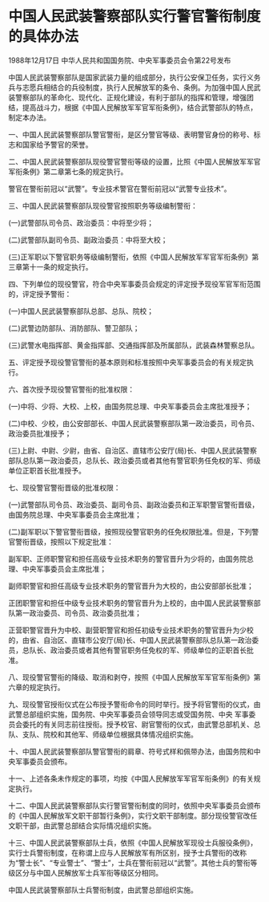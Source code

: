 # 中国人民武装警察部队实行警官警衔制度的具体办法

1988年12月17日 中华人民共和国国务院、中央军事委员会令第22号发布　

中国人民武装警察部队是国家武装力量的组成部分，执行公安保卫任务，实行义务兵与志愿兵相结合的兵役制度，执行人民解放军的条令、条例。为加强中国人民武装警察部队的革命化、现代化、正规化建设，有利于部队的指挥和管理，增强团结，提高战斗力，根据《中国人民解放军军官军衔条例》，结合武警部队的特点，制定本办法。

一、中国人民武装警察部队警官警衔，是区分警官等级、表明警官身份的称号、标志和国家给予警官的荣誉。

二、中国人民武装警察部队现役警官警衔等级的设置，比照《中国人民解放军军官军衔条例》第二章第七条的规定执行。

警官在警衔前冠以“武警”。专业技术警官在警衔前冠以“武警专业技术”。

三、中国人民武装警察部队现役警官按照职务等级编制警衔：

(一)武警部队司令员、政治委员：中将至少将；

(二)武警部队副司令员、副政治委员：中将至大校；

(三)正军职以下警官职务等级编制警衔，依照《中国人民解放军军官军衔条例》第三章第十一条的规定执行。

四、下列单位的现役警官，符合中央军事委员会规定的评定授予现役军官军衔范围的，评定授予警衔：

(一)中国人民武装警察部队总部、总队、院校；

(二)武警边防部队、消防部队、警卫部队；

(三)武警水电指挥部、黄金指挥部、交通指挥部及所属部队，武装森林警察总队。

五、评定授予现役警官警衔的基本原则和标准按照中央军事委员会的有关规定执行。

六、首次授予现役警官警衔的批准权限：

(一)中将、少将、大校、上校，由国务院总理、中央军事委员会主席批准授予；

(二)中校、少校，由公安部部长、中国人民武装警察部队第一政治委员，司令员、政治委员批准授予；

(三)上尉、中尉、少尉，由省、自治区、直辖市公安厅(局)长、中国人民武装警察部队总队第一政治委员，总队长、政治委员或者其他有警官职务任免权的军、师级单位正职首长批准授予。

七、现役警官警衔晋级的批准权限：

(一)武警部队司令员、政治委员、副司令员、副政治委员和正军职警官警衔晋级，由国务院总理、中央军事委员会主席批准；

(二)副军职以下警官警衔晋级，按照现役警官职务的任免权限批准。但是，下列警官警衔晋级，按照以下规定批准：

副军职、正师职警官和担任高级专业技术职务的警官晋升为少将的，由国务院总理、中央军事委员会主席批准；

副师职警官和担任高级专业技术职务的警官晋升为大校的，由公安部部长批准；

正团职警官和担任中级专业技术职务的警官晋升为上校的，由中国人民武装警察部队第一政治委员、司令员、政治委员批准；

正营职警官晋升为中校、副营职警官和担任初级专业技术职务的警官晋升为少校的，由省、自治区、直辖市公安厅(局)长、中国人民武装警察部队总队第一政治委员，总队长、政治委员或者其他有警官职务任免权的军、师级单位的正职首长批准。

八、现役警官警衔的降级、取消和剥夺，按照《中国人民解放军军官军衔条例》第六章的规定执行。

九、现役警官授衔仪式在公布授予警衔命令的同时举行。授予将官警衔的仪式，由武警总部组织实施，国务院、中央军事委员会领导同志或受国务院、中央 军事委员会委托的有关同志前往授衔。授予校官、尉官警衔的仪式，由武警总部机关、总队、支队、院校和其他军、师级单位根据具体情况组织实施。

十、中国人民武装警察部队警官警衔的肩章、符号式样和佩带办法，由国务院和中央军事委员会颁布。

十一、上述各条未作规定的事项，均按《中国人民解放军军官军衔条例》的有关规定执行。

十二、中国人民武装警察部队实行警官警衔制度的同时，依照中央军事委员会颁布的《中国人民解放军文职干部暂行条例》，实行文职干部制度。部分现役警官改任文职干部，由武警总部结合实际情况组织实施。

十三、中国人民武装警察部队士兵，依照《中国人民解放军现役士兵服役条例》，实行士兵警衔制度，在称谓上应与人民解放军有所区别，授予士兵警衔的改称为“警士长”、“专业警士”、“警士”，士兵在警衔前冠以“武警”。其他士兵的警衔等级区分与中国人民解放军士兵军衔等级区分相同。

中国人民武装警察部队士兵警衔制度，由武警总部组织实施。
